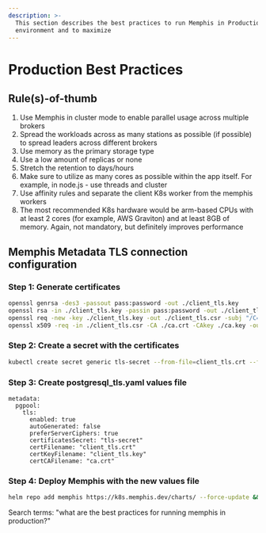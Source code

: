 ```yaml
---
description: >-
  This section describes the best practices to run Memphis in Production
  environment and to maximize
---
```


# Production Best Practices

## Rule(s)-of-thumb

1. Use Memphis in cluster mode to enable parallel usage across multiple brokers
2. Spread the workloads across as many stations as possible (if possible) to spread leaders across different brokers
3. Use memory as the primary storage type
4. Use a low amount of replicas or none
5. Stretch the retention to days/hours
6. Make sure to utilize as many cores as possible within the app itself. For example, in node.js - use threads and cluster
7. Use affinity rules and separate the client K8s worker from the memphis workers
8. The most recommended K8s hardware would be arm-based CPUs with at least 2 cores (for example, AWS Graviton) and at least 8GB of memory. Again, not mandatory, but definitely improves performance



## Memphis Metadata TLS connection configuration

### Step 1: Generate certificates

```bash
openssl genrsa -des3 -passout pass:password -out ./client_tls.key
openssl rsa -in ./client_tls.key -passin pass:password -out ./client_tls.key
openssl req -new -key ./client_tls.key -out ./client_tls.csr -subj "/C=AU/ST=NSW/L=DY/O=MyOrg/OU=Dev/CN=postgres"
openssl x509 -req -in ./client_tls.csr -CA ./ca.crt -CAkey ./ca.key -out ./client_tls.crt -CAcreateserial

```

### Step 2: Create a secret with the certificates

```bash
kubectl create secret generic tls-secret --from-file=client_tls.crt --from-file=client_tls.key --from-file=ca.crt -n memphis
```

### Step 3: Create postgresql\_tls.yaml values file

```
metadata:
  pgpool:
    tls:
      enabled: true
      autoGenerated: false
      preferServerCiphers: true
      certificatesSecret: "tls-secret"
      certFilename: "client_tls.crt"
      certKeyFilename: "client_tls.key"
      certCAFilename: "ca.crt"
```

### Step 4: Deploy Memphis with the new values file

```bash
helm repo add memphis https://k8s.memphis.dev/charts/ --force-update && helm install -f postgresql_values_tls.yaml memphis memphis/memphis --create-namespace --namespace memphis --wait
```



Search terms: "what are the best practices for running memphis in production?"
